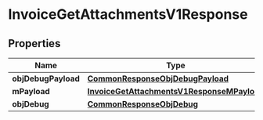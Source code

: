 
# InvoiceGetAttachmentsV1Response

## Properties
Name | Type | Description | Notes
------------ | ------------- | ------------- | -------------
**objDebugPayload** | [**CommonResponseObjDebugPayload**](CommonResponseObjDebugPayload.md) |  | 
**mPayload** | [**InvoiceGetAttachmentsV1ResponseMPayload**](InvoiceGetAttachmentsV1ResponseMPayload.md) |  | 
**objDebug** | [**CommonResponseObjDebug**](CommonResponseObjDebug.md) |  |  [optional]



